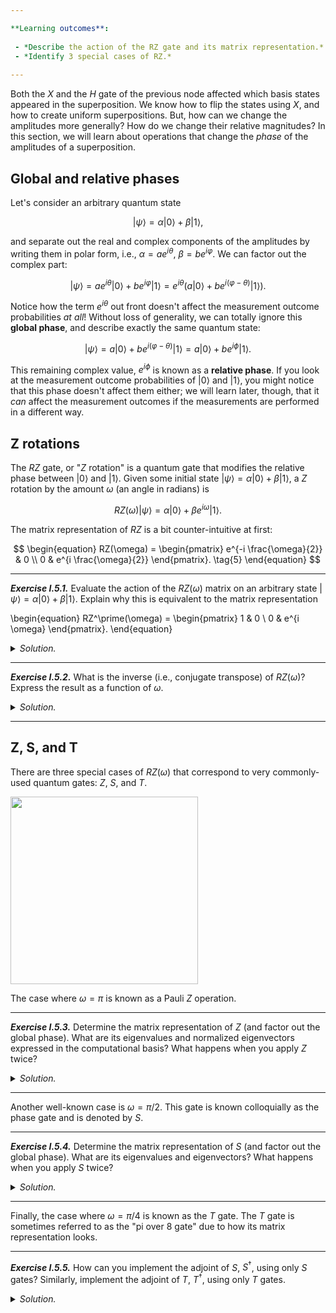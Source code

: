 ```yaml
---

**Learning outcomes**:
    
 - *Describe the action of the RZ gate and its matrix representation.*
 - *Identify 3 special cases of RZ.*
 
---
```


Both the $X$ and the $H$ gate of the previous node affected which basis states
appeared in the superposition. We know how to flip the states using $X$, and how
to create uniform superpositions. But, how can we change the amplitudes more
generally? How do we change their relative magnitudes? In this section, we will
learn about operations that change the *phase* of the amplitudes of a
superposition.

## Global and relative phases

Let's consider an arbitrary quantum state 

$$
\vert \psi \rangle = \alpha \vert 0\rangle + \beta \vert 1\rangle, \tag{1}
$$

and separate out the real and complex components of the amplitudes by writing
them in polar form, i.e., $\alpha = a e^{i\theta}$, $\beta = b e^{i\varphi}$. We
can factor out the complex part:

$$
\vert \psi \rangle = a e^{i\theta} \vert 0\rangle +b e^{i\varphi} \vert 1\rangle = e^{i\theta} ( a\vert 0\rangle + b e^{i(\varphi-\theta)} \vert 1\rangle). \tag{2}
$$


Notice how the term $e^{i\theta}$ out front doesn't affect the measurement
outcome probabilities *at all*! Without loss of generality, we can totally
ignore this **global phase**, and describe exactly the same quantum state:

$$
\begin{equation}
\vert \psi \rangle = a\vert 0\rangle + b e^{i(\varphi-\theta)} \vert 1\rangle = a\vert 0\rangle + b e^{i\phi} \vert 1\rangle. \tag{3}
\end{equation}
$$

This remaining complex value, $e^{i\phi}$ is known as a **relative phase**. If
you look at the measurement outcome probabilities of $\vert 0\rangle$ and $\vert
1\rangle$, you might notice that this phase doesn't affect them either; we will
learn later, though, that it *can* affect the measurement outcomes if the
measurements are performed in a different way.

## Z rotations

The $RZ$ gate, or "$Z$ rotation" is a quantum gate that modifies the relative
phase between $\vert 0\rangle$ and $\vert 1\rangle$. Given some initial state
$\vert \psi \rangle = \alpha \vert 0\rangle + \beta \vert 1\rangle$, a $Z$
rotation by the amount $\omega$ (an angle in radians) is

$$
\begin{equation}
RZ(\omega) \vert \psi \rangle = \alpha \vert 0\rangle + \beta e^{i\omega} \vert 1\rangle. \tag{4}
\end{equation}
$$

The matrix representation of $RZ$ is a bit counter-intuitive at first:

$$
\begin{equation}
 RZ(\omega) = \begin{pmatrix} e^{-i \frac{\omega}{2}} & 0 \\ 0 & e^{i \frac{\omega}{2}} \end{pmatrix}. \tag{5}
\end{equation}
$$

---

***Exercise I.5.1.*** Evaluate the action of the $RZ(\omega)$ matrix on an
   arbitrary state $\vert \psi \rangle = \alpha \vert 0\rangle + \beta \vert
   1\rangle$. Explain why this is equivalent to the matrix representation

\begin{equation}
 RZ^\prime(\omega) = \begin{pmatrix} 1 & 0 \\ 0 & e^{i \omega} \end{pmatrix}.
\end{equation}


<details>
  <summary><i>Solution.</i></summary>

  Let's work this out using matrix-vector multiplication.

$$
\begin{align*}
 RZ(\omega) \begin{pmatrix} \alpha \\ \beta \end{pmatrix} 
 &= \begin{pmatrix} e^{-i \frac{\omega}{2}} & 0 \\ 0 & e^{i \frac{\omega}{2}} \end{pmatrix} \begin{pmatrix} \alpha \\ \beta \end{pmatrix} \\
 &\equiv \begin{pmatrix} e^{-i \frac{\omega}{2}} \alpha \\ e^{i \frac{\omega}{2}} \beta \end{pmatrix} \\
 &= e^{-i \frac{\omega}{2}} \alpha \vert 0 \rangle + e^{i \frac{\omega}{2}} \beta \vert 1 \rangle.
\end{align*}
$$

We can factor out the complex part of the amplitude on $\vert 0 \rangle$, as it
is a global phase. Doing so, we obtain:

$$
\begin{align*}
e^{-i \frac{\omega}{2}} \alpha \vert 0 \rangle + e^{i \frac{\omega}{2}} \beta \vert 1 \rangle
 &= e^{-i \frac{\omega}{2}} \left( \alpha \vert 0 \rangle + e^{i \omega} \beta \vert 1 \rangle \right) \\
&\equiv  \alpha \vert 0 \rangle + e^{i \omega} \beta \vert 1 \rangle \\
&=  \begin{pmatrix} 1 & 0 \\ 0 & e^{i \omega} \end{pmatrix} \begin{pmatrix} \alpha \\ \beta \end{pmatrix}, 
\end{align*}
$$

demonstrating that these matrix representations are equivalent. ▢

</details>

---

***Exercise I.5.2.*** What is the inverse (i.e., conjugate transpose) of
   $RZ(\omega)$? Express the result as a function of $\omega$.


<details>
  <summary><i>Solution.</i></summary>

If $RZ(\omega)$ rotates us forward by an angle $\omega$, we should
 be able to undo it by rotating backwards. You can check that indeed
 $RZ^\dagger(\omega) = RZ(-\omega)$. ▢

</details>

---

## Z, S, and T

There are three special cases of $RZ(\omega)$ that correspond to very
commonly-used quantum gates: $Z$, $S$, and $T$.


<img src="pics/zst.svg" alt="" width="300px">


The case where $\omega = \pi$ is known as a Pauli $Z$ operation.

---

***Exercise I.5.3.*** Determine the matrix representation of $Z$ (and factor out
   the global phase). What are its eigenvalues and normalized eigenvectors
   expressed in the computational basis? What happens when you apply $Z$ twice?

<details>
  <summary><i>Solution.</i></summary>

The matrix representation of $Z$ without its global phase is

$$
\begin{equation}
Z = \begin{pmatrix} 1 & 0 \\ 0 & -1 \end{pmatrix}.
\end{equation}
$$

Its eigenvectors $\vert 0 \rangle$ and $\vert 1 \rangle$, with respective
eigenvalues $1$ and $-1$ (the same as Pauli $X$). Applying $Z$ twice gives us
back our original state; $Z$ is its own inverse. ▢

</details>

---

Another well-known case is $\omega=\pi/2$. This gate is known colloquially as
the phase gate and is denoted by $S$.

---

***Exercise I.5.4.*** Determine the matrix representation of $S$ (and factor out
   the global phase). What are its eigenvalues and eigenvectors? What happens
   when you apply $S$ twice?


<details>
  <summary><i>Solution.</i></summary>

 Filling in the value of $\pi/2$, we obtain 

$$
\begin{align*}
 S &= \begin{pmatrix} e^{-i \frac{\pi}{4}} & 0 \\ 0 & e^{i \frac{\pi}{4}} \end{pmatrix} \\
 &=  e^{-i \frac{\pi}{4}} \begin{pmatrix} 1 & 0 \\ 0 & e^{i \frac{\pi}{2}} \end{pmatrix} \\ 
 &\equiv \begin{pmatrix} 1 & 0 \\ 0 & i \end{pmatrix}.
\end{align*}
$$

Its eigenvalues are $1$ and $i$ with eigenvectors $\vert 0\rangle$ and $\vert 1
\rangle$ respectively. If we apply $S$ twice, we obtain

$$
\begin{align*}
 S^2 &=  \begin{pmatrix} 1 & 0 \\ 0 & i \end{pmatrix} \begin{pmatrix} 1 & 0 \\ 0 & i \end{pmatrix} \\
 &= \begin{pmatrix} 1 & 0 \\ 0 & -1 \end{pmatrix} \\
 &= Z.
\end{align*}
$$

<div align="right"> ▢ </div>

</details>

---

Finally, the case where $\omega=\pi/4$ is known as the $T$ gate. The $T$ gate is
sometimes referred to as the "pi over 8 gate" due to how its matrix
representation looks.

---

***Exercise I.5.5.*** How can you implement the adjoint of $S$, $S^\dagger$,
   using only $S$ gates? Similarly, implement the adjoint of $T$, $T^\dagger$,
   using only $T$ gates.

<details>
  <summary><i>Solution.</i></summary>

 We know from the previous exercises that $SS = Z$, and that $ZZ =
 I$. Therefore, $SSSS = I$. Since we know $S S^\dagger = I$, it must be that
 $S^\dagger = SSS$. You can also reason this using the rotation angles. We're
 dealing with complex exponentials, which have a period of $2\pi$. Since $S$ is
 a rotation of $\pi/2$, we would need to do that 3 more times to get to a full
 rotation, which due to the periodicity, would be equivalent to doing nothing
 (i.e., the identity). You can use a similar argument for the $T$ gate. $T$ is a
 $\pi/4$ rotation, meaning that we would need to apply $7$ of them to get to a
 full $2\pi$. Thus, $T^\dagger = T^7$. ▢

</details>